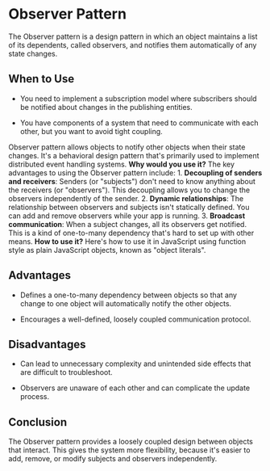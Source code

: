
# Observer Pattern

The Observer pattern is a design pattern in which an object maintains a list of its dependents, called observers, and notifies them automatically of any state changes.

## When to Use 

- You need to implement a subscription model where subscribers should be notified about changes in the publishing entities.

- You have components of a system that need to communicate with each other, but you want to avoid tight coupling.

Observer pattern allows objects to notify other objects when their state changes. It's a behavioral design pattern that's primarily used to implement distributed event handling systems. **Why would you use it?** The key advantages to using the Observer pattern include: 1. **Decoupling of senders and receivers**: Senders (or "subjects") don't need to know anything about the receivers (or "observers"). This decoupling allows you to change the observers independently of the sender. 2. **Dynamic relationships**: The relationship between observers and subjects isn't statically defined. You can add and remove observers while your app is running. 3. **Broadcast communication**: When a subject changes, all its observers get notified. This is a kind of one-to-many dependency that's hard to set up with other means. **How to use it?** Here's how to use it in JavaScript using function style as plain JavaScript objects, known as "object literals".


## Advantages

- Defines a one-to-many dependency between objects so that any change to one object will automatically notify the other objects.

- Encourages a well-defined, loosely coupled communication protocol.

## Disadvantages

- Can lead to unnecessary complexity and unintended side effects that are difficult to troubleshoot.

- Observers are unaware of each other and can complicate the update process.

## Conclusion

The Observer pattern provides a loosely coupled design between objects that interact. This gives the system more flexibility, because it's easier to add, remove, or modify subjects and observers independently.